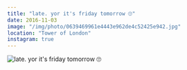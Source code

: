 ```yaml
---
title: "late. yor it's friday tomorrow 🙄"
date: 2016-11-03
image: "/img/photo/0639469961e4443e962de4c52425e942.jpg"
location: "Tower of London"
instagram: true
---
```


![late. yor it's friday tomorrow 🙄](/img/photo/0639469961e4443e962de4c52425e942.jpg)
